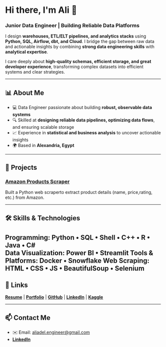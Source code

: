 # Hi there, I'm Ali 👋
### Junior Data Engineer | Building Reliable Data Platforms

I design **warehouses, ETL/ELT pipelines, and analytics stacks** using **Python, SQL, Airflow, dbt, and Cloud**. I bridge the gap between raw data and actionable insights by combining **strong data engineering skills** with **analytical expertise**.

I care deeply about **high-quality schemas, efficient storage, and great developer experience**, transforming complex datasets into efficient systems and clear strategies.

---

## 📊 About Me
- 💻 Data Engineer passionate about building **robust, observable data systems**  
- 🔍 Skilled at **designing reliable data pipelines, optimizing data flows**, and ensuring scalable storage  
- 📈 Experience in **statistical and business analysis** to uncover actionable insights  
- 🌍 Based in **Alexandria, Egypt**

---
## 🚀 Projects

### [Amazon Products Scraper](https://github.com/aliadel01/Amazon-Product-Scraper.git)
Built a Python web scraperto extract product details (name, price,rating, etc.) from
Amazon.

---

## 🛠 Skills & Technologies

**Programming:** Python • SQL • Shell • C++ • R • Java • C#  
**Data Visualization:** Power BI • Streamlit
**Tools & Platforms:** Docker • Snowflake
**Web Scraping:** HTML • CSS • JS • BeautifulSoup • Selenium  
---

## 🚀 Links
**[Resume](https://drive.google.com/file/d/1lgcOAnXMULWHmk0hSmoPj6m9LpSg4Hdx/view)** | 
**[Portfolio](https://ali-adel.netlify.app/)** | **[GitHub](https://github.com/aliadel01)** | **[LinkedIn](www.linkedin.com/in/aliadel01)** | **[Kaggle](https://www.kaggle.com/aliadel01)**  

---

## 📫 Contact Me

- ✉️ Email: aliadel.engineer@gmail.com  
- **[LinkedIn](www.linkedin.com/in/aliadel01)**


